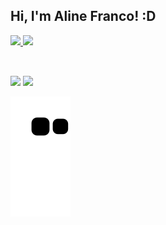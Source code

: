 ##  Hi, I'm Aline Franco! :D
 <div>
  <a href="https://github.com/Ninneee12/Ninneee12">
  <img height="180em" src="https://github-readme-stats.vercel.app/api?username=Ninneee12&show_icons=true&theme=dracula&include_all_commits=true&count_private=true"/>
  <img height="180em" src="https://github-readme-stats.vercel.app/api/top-langs/?username=Ninneee12&layout=compact&langs_count=16&theme=dracula"/>
<div>
<div style="display: inline_block"><br>
  

  
</div>
  
  ##
 
<div> 

  <a href = "mailto: alinecff.89@gmail.com"><img src="https://img.shields.io/badge/-Gmail-%23333?style=for-the-badge&logo=gmail&logoColor=white" target="_blank"></a>
  <a href="https://www.linkedin.com/in/alinefranco1" target="_blank"><img src="https://img.shields.io/badge/-LinkedIn-%230077B5?style=for-the-badge&logo=linkedin&logoColor=white" target="_blank"></a> 
 
  ![Snake animation](https://github.com/rafaballerini/rafaballerini/blob/output/github-contribution-grid-snake.svg)
 
</div>
